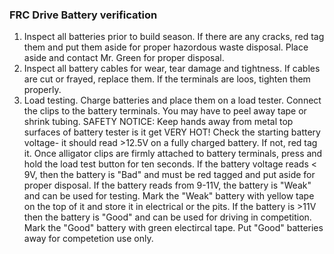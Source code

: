 ### FRC Drive Battery verification

1. Inspect all batteries prior to build season. If there are any cracks, red tag them and put them aside for proper  hazordous waste disposal. Place aside and contact Mr. Green for proper disposal.
2. Inspect all battery cables for wear, tear damage and tightness. If cables are cut or frayed, replace them. If the terminals are loos, tighten them properly.
3. Load testing. Charge batteries and place them on a load tester. Connect the clips to the battery terminals. You may have to peel away tape or shrink tubing. SAFETY NOTICE: Keep hands away from metal top surfaces of battery tester is it get VERY HOT! Check the starting battery voltage- it should read >12.5V on a fully charged battery. If not, red tag it. Once alligator clips are firmly attached to battery terminals, press and hold the load test button for ten seconds. If the battery voltage reads < 9V, then the battery is  "Bad" and must be red tagged and put aside for proper disposal. If the battery reads from 9-11V, the battery is "Weak" and can be used for testing. Mark the "Weak" battery with yellow tape on the top of it and store it in electrical or the pits. If the battery is >11V then the battery is "Good" and can be used for driving in competition. Mark the "Good" battery with green electircal tape. Put "Good" batteries away for competetion use only.
